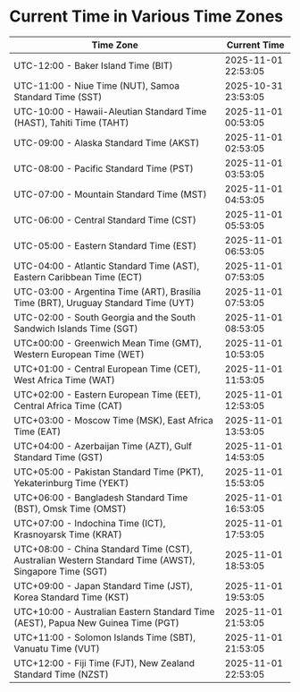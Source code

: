 # Current Time in Various Time Zones

| Time Zone | Current Time |
|-----------|--------------|
| UTC-12:00 - Baker Island Time (BIT) | 2025-11-01 22:53:05 |
| UTC-11:00 - Niue Time (NUT), Samoa Standard Time (SST) | 2025-10-31 23:53:05 |
| UTC-10:00 - Hawaii-Aleutian Standard Time (HAST), Tahiti Time (TAHT) | 2025-11-01 00:53:05 |
| UTC-09:00 - Alaska Standard Time (AKST) | 2025-11-01 02:53:05 |
| UTC-08:00 - Pacific Standard Time (PST) | 2025-11-01 03:53:05 |
| UTC-07:00 - Mountain Standard Time (MST) | 2025-11-01 04:53:05 |
| UTC-06:00 - Central Standard Time (CST) | 2025-11-01 05:53:05 |
| UTC-05:00 - Eastern Standard Time (EST) | 2025-11-01 06:53:05 |
| UTC-04:00 - Atlantic Standard Time (AST), Eastern Caribbean Time (ECT) | 2025-11-01 07:53:05 |
| UTC-03:00 - Argentina Time (ART), Brasília Time (BRT), Uruguay Standard Time (UYT) | 2025-11-01 07:53:05 |
| UTC-02:00 - South Georgia and the South Sandwich Islands Time (SGT) | 2025-11-01 08:53:05 |
| UTC±00:00 - Greenwich Mean Time (GMT), Western European Time (WET) | 2025-11-01 10:53:05 |
| UTC+01:00 - Central European Time (CET), West Africa Time (WAT) | 2025-11-01 11:53:05 |
| UTC+02:00 - Eastern European Time (EET), Central Africa Time (CAT) | 2025-11-01 12:53:05 |
| UTC+03:00 - Moscow Time (MSK), East Africa Time (EAT) | 2025-11-01 13:53:05 |
| UTC+04:00 - Azerbaijan Time (AZT), Gulf Standard Time (GST) | 2025-11-01 14:53:05 |
| UTC+05:00 - Pakistan Standard Time (PKT), Yekaterinburg Time (YEKT) | 2025-11-01 15:53:05 |
| UTC+06:00 - Bangladesh Standard Time (BST), Omsk Time (OMST) | 2025-11-01 16:53:05 |
| UTC+07:00 - Indochina Time (ICT), Krasnoyarsk Time (KRAT) | 2025-11-01 17:53:05 |
| UTC+08:00 - China Standard Time (CST), Australian Western Standard Time (AWST), Singapore Time (SGT) | 2025-11-01 18:53:05 |
| UTC+09:00 - Japan Standard Time (JST), Korea Standard Time (KST) | 2025-11-01 19:53:05 |
| UTC+10:00 - Australian Eastern Standard Time (AEST), Papua New Guinea Time (PGT) | 2025-11-01 21:53:05 |
| UTC+11:00 - Solomon Islands Time (SBT), Vanuatu Time (VUT) | 2025-11-01 21:53:05 |
| UTC+12:00 - Fiji Time (FJT), New Zealand Standard Time (NZST) | 2025-11-01 22:53:05 |
